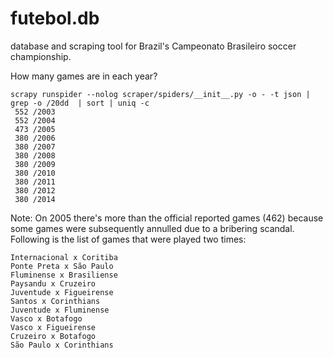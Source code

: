 # futebol.db

database and scraping tool for Brazil's Campeonato Brasileiro soccer championship.

How many games are in each year?
```
scrapy runspider --nolog scraper/spiders/__init__.py -o - -t json | grep -o /20dd  | sort | uniq -c
 552 /2003
 552 /2004
 473 /2005
 380 /2006
 380 /2007
 380 /2008
 380 /2009
 380 /2010
 380 /2011
 380 /2012
 380 /2014
```
Note: On 2005 there's more than the official reported games (462) because some
games were subsequently annulled due to a bribering scandal.
Following is the list of games that were played two times:
```
Internacional x Coritiba
Ponte Preta x São Paulo
Fluminense x Brasiliense
Paysandu x Cruzeiro
Juventude x Figueirense
Santos x Corinthians
Juventude x Fluminense
Vasco x Botafogo
Vasco x Figueirense
Cruzeiro x Botafogo
São Paulo x Corinthians
```

